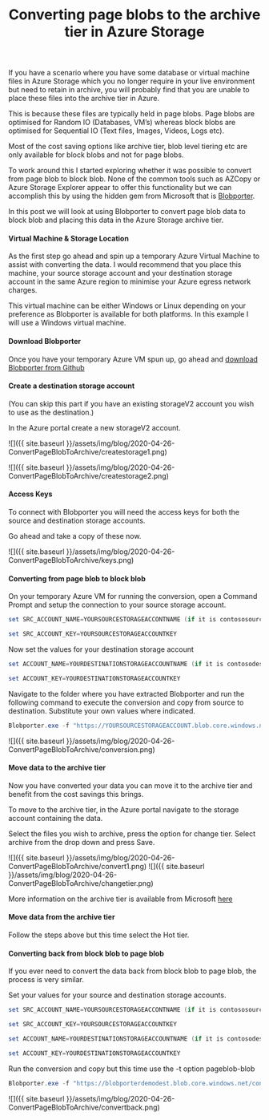 ﻿---
layout: post
tags: [azure,blob,storage,blobporter,archive]
title: Converting page blobs to the archive tier in Azure Storage
excerpt_separator: <!--more-->
---
If you have a scenario where you have some database or virtual machine files in Azure Storage which you no longer require in your live environment but need to retain in archive, you will probably find that you are unable to place these files into the archive tier in Azure.

This is because these files are typically held in page blobs. Page blobs are optimised for Random IO (Databases, VM’s) whereas block blobs are optimised for Sequential IO (Text files, Images, Videos, Logs etc).

Most of the cost saving options like archive tier, blob level tiering etc are only available for block blobs and not for page blobs.

To work around this I started exploring whether it was possible to convert from page blob to block blob. None of the common tools such as AZCopy or Azure Storage Explorer appear to offer this functionality but we can accomplish this by using the hidden gem from Microsoft that is <a href="https://github.com/Azure/blobporter" target="_blank">Blobporter</a>. 

In this post we will look at using Blobporter to convert page blob data to block blob and placing this data in the Azure Storage archive tier.

<!--more-->

#### Virtual Machine & Storage Location

As the first step go ahead and spin up a temporary Azure Virtual Machine to assist with converting the data. I would recommend that you place this machine, your source storage account and your destination storage account in the same Azure region to minimise your Azure egress network charges.

This virtual machine can be either Windows or Linux depending on your preference as Blobporter is available for both platforms. In this example I will use a Windows virtual machine.

#### Download Blobporter

Once you have your temporary Azure VM spun up, go ahead and <a href="https://github.com/Azure/blobporter/releases" target="_blank">download Blobporter from Github</a>

#### Create a destination storage account 

(You can skip this part if you have an existing storageV2 account you wish to use as the destination.)

In the Azure portal create a new storageV2 account.

![]({{ site.baseurl }}/assets/img/blog/2020-04-26-ConvertPageBlobToArchive/createstorage1.png)

![]({{ site.baseurl }}/assets/img/blog/2020-04-26-ConvertPageBlobToArchive/createstorage2.png)

#### Access Keys

To connect with Blobporter you will need the access keys for both the source and destination storage accounts.

Go ahead and take a copy of these now.

![]({{ site.baseurl }}/assets/img/blog/2020-04-26-ConvertPageBlobToArchive/keys.png)

#### Converting from page blob to block blob

On your temporary Azure VM for running the conversion, open a Command Prompt and setup the connection to your source storage account.

```powershell
set SRC_ACCOUNT_NAME=YOURSOURCESTORAGEACCONTNAME (if it is contososource.blob.core.windows.net enter only contososource)
```

```powershell
set SRC_ACCOUNT_KEY=YOURSOURCESTORAGEACCOUNTKEY
```

Now set the values for your destination storage account

```powershell
set ACCOUNT_NAME=YOURDESTINATIONSTORAGEACCOUNTNAME (if it is contosodestination.blob.core.windows.net enter only contosodestination)
```

```powershell
set ACCOUNT_KEY=YOURDESTINATIONSTORAGEACCOUNTKEY
```

Navigate to the folder where you have extracted Blobporter and run the following command to execute the conversion and copy from source to destination. Substitute your own values where indicated. 

```powershell
Blobporter.exe -f "https://YOURSOURCESTORAGEACCOUNT.blob.core.windows.net/CONTAINERWHEREYOURDATAIS" -c YOURDESTINATIONCONTAINER -t blob-blockblob -b 90MB
```

![]({{ site.baseurl }}/assets/img/blog/2020-04-26-ConvertPageBlobToArchive/conversion.png)

#### Move data to the archive tier

Now you have converted your data you can move it to the archive tier and benefit from the cost savings this brings.

To move to the archive tier, in the Azure portal navigate to the storage account containing the data.

Select the files you wish to archive, press the option for change tier. Select archive from the drop down and press Save.

![]({{ site.baseurl }}/assets/img/blog/2020-04-26-ConvertPageBlobToArchive/convert1.png)
![]({{ site.baseurl }}/assets/img/blog/2020-04-26-ConvertPageBlobToArchive/changetier.png)

More information on the archive tier is available from Microsoft <a href="https://docs.microsoft.com/en-us/azure/storage/blobs/storage-blob-storage-tiers?tabs=azure-portal#archive-access-tier" target="_blank">here</a> 

#### Move data from the archive tier

Follow the steps above but this time select the Hot tier.

#### Converting back from block blob to page blob

If you ever need to convert the data back from block blob to page blob, the process is very similar.

Set your values for your source and destination storage accounts.

```powershell
set SRC_ACCOUNT_NAME=YOURSOURCESTORAGEACCONTNAME (if it is contososource.blob.core.windows.net enter only contososource)
```

```powershell
set SRC_ACCOUNT_KEY=YOURSOURCESTORAGEACCOUNTKEY
```

```powershell
set ACCOUNT_NAME=YOURDESTINATIONSTORAGEACCOUNTNAME (if it is contosodestination.blob.core.windows.net enter only contosodestination)
```

```powershell
set ACCOUNT_KEY=YOURDESTINATIONSTORAGEACCOUNTKEY
```

Run the conversion and copy but this time use the -t option pageblob-blob

```powershell
Blobporter.exe -f "https://blobporterdemodest.blob.core.windows.net/conversion" -c conversion -t blob-pageblob -b 90MB
```

![]({{ site.baseurl }}/assets/img/blog/2020-04-26-ConvertPageBlobToArchive/convertback.png)
